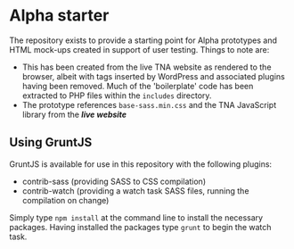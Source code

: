 # Alpha starter

The repository exists to provide a starting point for Alpha prototypes and HTML mock-ups created in support of user testing. Things to note are: 

* This has been created from the live TNA website as rendered to the browser, albeit with tags inserted by WordPress and associated plugins having been removed. Much of the 'boilerplate' code has been extracted to PHP files within the ```includes``` directory. 
* The prototype references ```base-sass.min.css``` and the TNA JavaScript library from the ***live website***

## Using GruntJS

GruntJS is available for use in this repository with the following plugins:

* contrib-sass (providing SASS to CSS compilation) 
* contrib-watch (providing a watch task SASS files, running the compilation on change) 

Simply type ```npm install``` at the command line to install the necessary packages. Having installed the packages type ```grunt``` to begin the watch task.  


